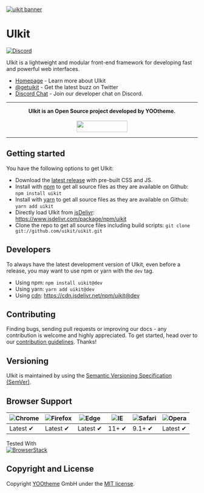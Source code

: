 [![uikit banner](https://cloud.githubusercontent.com/assets/321047/21769911/474d7d9e-d681-11e6-9fe0-d95f8ccfd3a9.jpg)](https://getuikit.com/)

# UIkit

[![Discord](https://img.shields.io/badge/chat-on%20discord-7289da.svg)](https://discord.gg/NEt4Pv7)

UIkit is a lightweight and modular front-end framework for developing fast and powerful web interfaces.

* [Homepage](https://getuikit.com) - Learn more about UIkit
* [@getuikit](https://twitter.com/getuikit) - Get the latest buzz on Twitter
* [Discord Chat](https://discord.gg/NEt4Pv7) - Join our developer chat on Discord.

---

<p align="center">
  <b>UIkit is an Open Source project developed by YOOtheme.</b>
  <br><br>
  <a href="https://yootheme.com" align="center">
      <img width="134" height="30" src="http://yootheme.com/site/images/yootheme-logo.svg">
  </a>
</p>

---

## Getting started

You have the following options to get UIkit:

- Download the [latest release](https://github.com/uikit/uikit/releases/latest) with pre-built CSS and JS.
- Install with [npm](https://npmjs.com) to get all source files as they are available on Github: ```npm install uikit```
- Install with [yarn](https://yarnpkg.com/) to get all source files as they are available on Github: ```yarn add uikit```
- Directly load UIkit from [jsDelivr](https://www.jsdelivr.com): https://www.jsdelivr.com/package/npm/uikit
- Clone the repo to get all source files including build scripts: `git clone git://github.com/uikit/uikit.git`

## Developers

To always have the latest development version of UIkit, even before a release, you may want to use npm or yarn with the `dev` tag.

- Using npm: ```npm install uikit@dev```
- Using yarn: ```yarn add uikit@dev```
- Using [cdn](cdn.jsdelivr.net): https://cdn.jsdelivr.net/npm/uikit@dev

## Contributing

Finding bugs, sending pull requests or improving our docs - any contribution is welcome and highly appreciated. To get started, head over to our [contribution guidelines](CONTRIBUTING.md). Thanks!

## Versioning

UIkit is maintained by using the [Semantic Versioning Specification (SemVer)](http://semver.org).

## Browser Support

![Chrome](https://raw.github.com/alrra/browser-logos/master/src/chrome/chrome_48x48.png) | ![Firefox](https://raw.github.com/alrra/browser-logos/master/src/firefox/firefox_48x48.png) | ![Edge](https://raw.github.com/alrra/browser-logos/master/src/edge/edge_48x48.png) | ![IE](https://raw.github.com/alrra/browser-logos/master/src/archive/internet-explorer_9-11/internet-explorer_9-11_48x48.png) | ![Safari](https://raw.github.com/alrra/browser-logos/master/src/safari/safari_48x48.png) | ![Opera](https://raw.github.com/alrra/browser-logos/master/src/opera/opera_48x48.png)
--- | --- | --- | --- | --- | --- |
Latest ✔ | Latest ✔ | Latest ✔ | 11+ ✔ | 9.1+ ✔ | Latest ✔ |

Tested With<br>[![BrowserStack](https://user-images.githubusercontent.com/355427/27389060-9f716c82-569d-11e7-923c-bd5fe7f1c55a.png)](https://www.browserstack.com)

## Copyright and License

Copyright [YOOtheme](https://yootheme.com) GmbH under the [MIT license](LICENSE.md).
